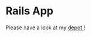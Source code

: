 <h1>Rails App</h1>

<p>Please have a look at my <a href="http://depot-hsz-t.heroku.com/products">depot </a>!</p>